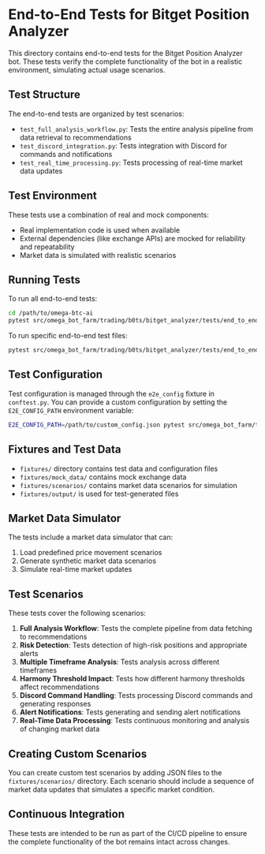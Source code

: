 # End-to-End Tests for Bitget Position Analyzer

This directory contains end-to-end tests for the Bitget Position Analyzer bot. These tests verify the complete functionality of the bot in a realistic environment, simulating actual usage scenarios.

## Test Structure

The end-to-end tests are organized by test scenarios:

- `test_full_analysis_workflow.py`: Tests the entire analysis pipeline from data retrieval to recommendations
- `test_discord_integration.py`: Tests integration with Discord for commands and notifications
- `test_real_time_processing.py`: Tests processing of real-time market data updates

## Test Environment

These tests use a combination of real and mock components:

- Real implementation code is used when available
- External dependencies (like exchange APIs) are mocked for reliability and repeatability
- Market data is simulated with realistic scenarios

## Running Tests

To run all end-to-end tests:

```bash
cd /path/to/omega-btc-ai
pytest src/omega_bot_farm/trading/b0ts/bitget_analyzer/tests/end_to_end/ -v
```

To run specific end-to-end test files:

```bash
pytest src/omega_bot_farm/trading/b0ts/bitget_analyzer/tests/end_to_end/test_full_analysis_workflow.py -v
```

## Test Configuration

Test configuration is managed through the `e2e_config` fixture in `conftest.py`. You can provide a custom configuration by setting the `E2E_CONFIG_PATH` environment variable:

```bash
E2E_CONFIG_PATH=/path/to/custom_config.json pytest src/omega_bot_farm/trading/b0ts/bitget_analyzer/tests/end_to_end/
```

## Fixtures and Test Data

- `fixtures/` directory contains test data and configuration files
- `fixtures/mock_data/` contains mock exchange data
- `fixtures/scenarios/` contains market data scenarios for simulation
- `fixtures/output/` is used for test-generated files

## Market Data Simulator

The tests include a market data simulator that can:

1. Load predefined price movement scenarios
2. Generate synthetic market data scenarios
3. Simulate real-time market updates

## Test Scenarios

These tests cover the following scenarios:

1. **Full Analysis Workflow**: Tests the complete pipeline from data fetching to recommendations
2. **Risk Detection**: Tests detection of high-risk positions and appropriate alerts
3. **Multiple Timeframe Analysis**: Tests analysis across different timeframes
4. **Harmony Threshold Impact**: Tests how different harmony thresholds affect recommendations
5. **Discord Command Handling**: Tests processing Discord commands and generating responses
6. **Alert Notifications**: Tests generating and sending alert notifications
7. **Real-Time Data Processing**: Tests continuous monitoring and analysis of changing market data

## Creating Custom Scenarios

You can create custom test scenarios by adding JSON files to the `fixtures/scenarios/` directory. Each scenario should include a sequence of market data updates that simulates a specific market condition.

## Continuous Integration

These tests are intended to be run as part of the CI/CD pipeline to ensure the complete functionality of the bot remains intact across changes.
